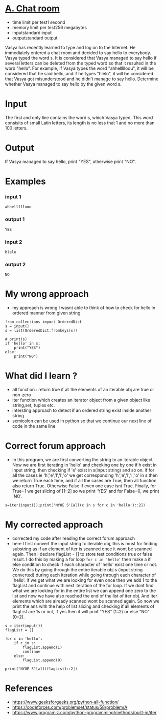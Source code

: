 # [A. Chat room](https://codeforces.com/problemset/problem/58/A)

- time limit per test1 second
- memory limit per test256 megabytes
- inputstandard input
- outputstandard output

Vasya has recently learned to type and log on to the Internet. He immediately entered a chat room and decided to say hello to everybody. Vasya typed the word s. It is considered that Vasya managed to say hello if several letters can be deleted from the typed word so that it resulted in the word "hello". For example, if Vasya types the word "ahhellllloou", it will be considered that he said hello, and if he types "hlelo", it will be considered that Vasya got misunderstood and he didn't manage to say hello. Determine whether Vasya managed to say hello by the given word s.

# Input

The first and only line contains the word s, which Vasya typed. This word consisits of small Latin letters, its length is no less that 1 and no more than 100 letters.

# Output

If Vasya managed to say hello, print "YES", otherwise print "NO".

# Examples

### input 1

```
ahhellllloou
```

### output 1

```
YES
```

### input 2

```
hlelo
```

### output 2

```
NO
```

# My wrong approach

- my approach is wrong I wasnt able to think of how to check for hello in ordered manner from given string

```
from collections import OrderedDict
s = input()
s = list(OrderedDict.fromkeys(s))

# print(s)
if 'hello' in s:
    print("YES")
else:
    print("NO")
```

# What did I learn ?

- all function : return true if all the elements of an iterable obj are true or non-zero
- iter function which creates an iterator object from a given object like string,set, tuples etc.
- intersting approach to detect if an ordered string exist inside another string
- semicolon can be used in python so that we continue our next line of code in the same line

# Correct forum approach

- In this program, we are first converting the string to an iterable object. Now we are first iterating in 'hello' and checking one by one if h exist in input string, then checking if 'e' exist in s(input string) and so on. If for all the cases ie 'h','e','l','l','o' we get corresponding 'h','e','l','l','o' in s then we return True each time, and if all the cases are True, then all function also return True. Otherwise False if even one case isnt True. Finally, for True=1 we get slicing of [1::2] so we print 'YES' and for False=0, we print 'NO'.

```
s=iter(input());print('NYOE S'[all(c in s for c in 'hello')::2])
```

# My corrected approach

- corrected my code after reading the correct forum approach
- here I first convert the input string to iterable obj, this is must for finding substring as if an element of iter is scanned once it wont be scanned again. Then I declare flagList = [] to store test conditions true or false result. I do this by making a for loop `for c in 'hello'` then make a if else condition to check if each character of 'hello' exist one time or not. We do this by going through the entire iterable obj s (input string converted) during each iteration while going through each character of 'hello'. If we get what we are looking for even once then we add 1 to the flagList and continue with next iteration of the for loop. If we dont find what we are looking for in the entire list we can append one zero to the list and now we have also reached the end of the list of iter obj. And iter elements which are already scanned wont be scanned again. So now we print the ans with the help of list slicing and checking if all elements of flagList are 1s or not, if yes then it will print "YES" (1::2) or else "NO" (0::2).

```
s = iter(input())
flagList = []

for c in 'hello':
    if c in s:
        flagList.append(1)
        continue
    else:
        flagList.append(0)

print("NYOE S"[all(flagList)::2])
```

# References

- https://www.geeksforgeeks.org/python-all-function/
- https://codeforces.com/problemset/status/58/problem/A
- https://www.programiz.com/python-programming/methods/built-in/iter

